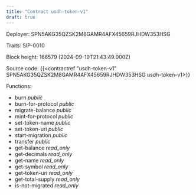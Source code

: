 ```yaml
---
title: "Contract usdh-token-v1"
draft: true
---
```

Deployer: SPN5AKG35QZSK2M8GAMR4AFX45659RJHDW353HSG

Traits:
 SIP-0010



Block height: 166579 (2024-09-19T21:43:49.000Z)

Source code: {{<contractref "usdh-token-v1" SPN5AKG35QZSK2M8GAMR4AFX45659RJHDW353HSG usdh-token-v1>}}

Functions:

* burn _public_
* burn-for-protocol _public_
* migrate-balance _public_
* mint-for-protocol _public_
* set-token-name _public_
* set-token-uri _public_
* start-migration _public_
* transfer _public_
* get-balance _read_only_
* get-decimals _read_only_
* get-name _read_only_
* get-symbol _read_only_
* get-token-uri _read_only_
* get-total-supply _read_only_
* is-not-migrated _read_only_
